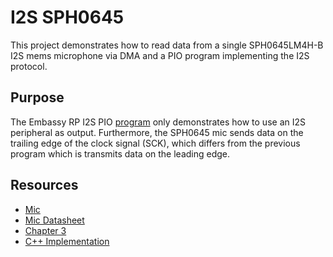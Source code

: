 # I2S SPH0645
This project demonstrates how to read data from a single SPH0645LM4H-B I2S mems microphone via DMA and a PIO program
implementing the I2S protocol.

## Purpose
The Embassy RP I2S PIO [program](https://github.com/embassy-rs/embassy/blob/main/embassy-rp/src/pio_programs/i2s.rs)
only demonstrates how to use an I2S peripheral as output. Furthermore, the SPH0645 mic sends data on the trailing
edge of the clock signal (SCK), which differs from the previous program which is transmits data on the
leading edge.

## Resources
* [Mic](https://www.adafruit.com/product/3421)
* [Mic Datasheet](https://cdn-shop.adafruit.com/product-files/3421/i2S+Datasheet.PDF)
* [Chapter 3](https://datasheets.raspberrypi.com/pico/raspberry-pi-pico-c-sdk.pdf)
* [C++ Implementation](https://github.com/vijaymarupudi/sph0645-pico-troubleshooting)